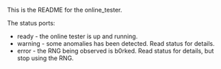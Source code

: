 This is the README for the online_tester.

The status ports:
- ready - the online tester is up and running.
- warning - some anomalies has been detected. Read status for details.
- error - the RNG being observed is b0rked. Read status for details, but
stop using the RNG.
